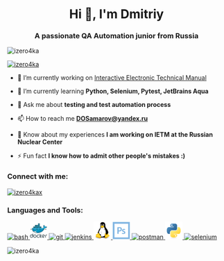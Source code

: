 <h1 align="center">Hi 👋, I'm Dmitriy</h1>
<h3 align="center">A passionate QA Automation junior from Russia</h3>

<p align="left"> <img src="https://komarev.com/ghpvc/?username=izero4ka&label=Profile%20views&color=0e75b6&style=flat" alt="izero4ka" /> </p>

<p align="left"> <a href="https://github.com/ryo-ma/github-profile-trophy"><img src="https://github-profile-trophy.vercel.app/?username=izero4ka" alt="izero4ka" /></a> </p>

- 🔭 I’m currently working on [Interactive Electronic Technical Manual](https://xn--b1aecabnea2cbmcffd7av8a5o.xn--p1ai/ietr/?ysclid=lct5w3prqi212317187)

- 🌱 I’m currently learning **Python, Selenium, Pytest, JetBrains Aqua**

- 💬 Ask me about **testing and test automation process**

- 📫 How to reach me **DOSamarov@yandex.ru**

- 📄 Know about my experiences **I am working on IETM at the Russian Nuclear Center**

- ⚡ Fun fact **I know how to admit other people's mistakes :)**

<h3 align="left">Connect with me:</h3>
<p align="left">
<a href="https://instagram.com/izero4kax" target="blank"><img align="center" src="https://raw.githubusercontent.com/rahuldkjain/github-profile-readme-generator/master/src/images/icons/Social/instagram.svg" alt="izero4kax" height="30" width="40" /></a>
</p>

<h3 align="left">Languages and Tools:</h3>
<p align="left"> <a href="https://www.gnu.org/software/bash/" target="_blank" rel="noreferrer"> <img src="https://www.vectorlogo.zone/logos/gnu_bash/gnu_bash-icon.svg" alt="bash" width="40" height="40"/> </a> <a href="https://www.docker.com/" target="_blank" rel="noreferrer"> <img src="https://raw.githubusercontent.com/devicons/devicon/master/icons/docker/docker-original-wordmark.svg" alt="docker" width="40" height="40"/> </a> <a href="https://git-scm.com/" target="_blank" rel="noreferrer"> <img src="https://www.vectorlogo.zone/logos/git-scm/git-scm-icon.svg" alt="git" width="40" height="40"/> </a> <a href="https://www.jenkins.io" target="_blank" rel="noreferrer"> <img src="https://www.vectorlogo.zone/logos/jenkins/jenkins-icon.svg" alt="jenkins" width="40" height="40"/> </a> <a href="https://www.linux.org/" target="_blank" rel="noreferrer"> <img src="https://raw.githubusercontent.com/devicons/devicon/master/icons/linux/linux-original.svg" alt="linux" width="40" height="40"/> </a> <a href="https://www.photoshop.com/en" target="_blank" rel="noreferrer"> <img src="https://raw.githubusercontent.com/devicons/devicon/master/icons/photoshop/photoshop-line.svg" alt="photoshop" width="40" height="40"/> </a> <a href="https://postman.com" target="_blank" rel="noreferrer"> <img src="https://www.vectorlogo.zone/logos/getpostman/getpostman-icon.svg" alt="postman" width="40" height="40"/> </a> <a href="https://www.python.org" target="_blank" rel="noreferrer"> <img src="https://raw.githubusercontent.com/devicons/devicon/master/icons/python/python-original.svg" alt="python" width="40" height="40"/> </a> <a href="https://www.selenium.dev" target="_blank" rel="noreferrer"> <img src="https://raw.githubusercontent.com/detain/svg-logos/780f25886640cef088af994181646db2f6b1a3f8/svg/selenium-logo.svg" alt="selenium" width="40" height="40"/> </a> </p>

<p><img align="center" src="https://github-readme-streak-stats.herokuapp.com/?user=izero4ka&" alt="izero4ka" /></p>
